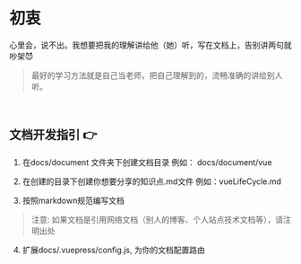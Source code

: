 
# 初衷

心里会，说不出。我想要把我的理解讲给他（她）听，写在文档上，告别讲两句就吵架:smiling_imp:

> 最好的学习方法就是自己当老师，把自己理解到的，流畅准确的讲给别人听。<br />
<br>
 
## 文档开发指引 :point_right:

1. 在docs/document 文件夹下创建文档目录 例如： docs/document/vue

2. 在创建的目录下创建你想要分享的知识点.md文件  例如：vueLifeCycle.md

3. 按照markdown规范编写文档

> 注意: 如果文档是引用网络文档（别人的博客、个人站点技术文档等），请注明出处

4. 扩展docs/.vuepress/config.js, 为你的文档配置路由

